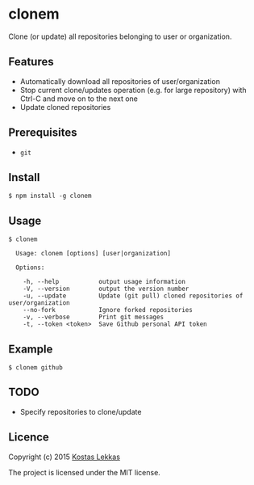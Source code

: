# clonem


Clone (or update) all repositories belonging to user or organization.

## Features

* Automatically download all repositories of user/organization
* Stop current clone/updates operation (e.g. for large repository) with Ctrl-C and   move on to the next one
* Update cloned repositories

## Prerequisites

* ```git```

## Install

```
$ npm install -g clonem
```

## Usage

```
$ clonem

  Usage: clonem [options] [user|organization]

  Options:

    -h, --help           output usage information
    -V, --version        output the version number
    -u, --update         Update (git pull) cloned repositories of user/organization
    --no-fork            Ignore forked repositories
    -v, --verbose        Print git messages
    -t, --token <token>  Save Github personal API token
```

## Example

``` $ clonem github ```


## TODO
* Specify repositories to clone/update

## Licence

Copyright (c) 2015 [Kostas Lekkas](https://lekkas.io)

The project is licensed under the MIT license.
